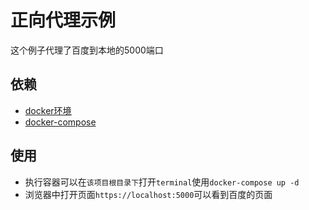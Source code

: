 # 正向代理示例

这个例子代理了百度到本地的5000端口

## 依赖

+ [docker环境](https://www.docker.com/get-started)
+ [docker-compose](https://docs.docker.com/compose/install/)

## 使用

+ 执行容器可以在`该项目根目录下`打开`terminal`使用`docker-compose up -d`
+ 浏览器中打开页面`https://localhost:5000`可以看到百度的页面
